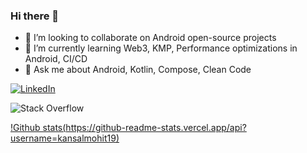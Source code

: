 ### Hi there 👋

- 👯 I’m looking to collaborate on Android open-source projects
- 🌱 I’m currently learning Web3, KMP, Performance optimizations in Android, CI/CD
- 💬 Ask me about Android, Kotlin, Compose, Clean Code

[![LinkedIn](https://img.shields.io/badge/linkedin-%230077B5.svg?style=for-the-badge&logo=linkedin&logoColor=white)]([https://github.com/USERID/REPO/actions/workflows/WORKFLOW-FILE-NAME.yml](https://www.linkedin.com/in/mohit-kansal-2661b58b/))

![Stack Overflow](https://img.shields.io/badge/-Stackoverflow-FE7A16?style=for-the-badge&logo=stack-overflow&logoColor=white)

[!Github stats(https://github-readme-stats.vercel.app/api?username=kansalmohit19)](https://github-readme-stats.vercel.app/api?username=kansalmohit19&show_icons=true)

<!--
**kansalmohit19/kansalmohit19** is a ✨ _special_ ✨ repository because its `README.md` (this file) appears on your GitHub profile.

Here are some ideas to get you started:

- 🔭 I’m currently working on ...
- 🌱 I’m currently learning ...
- 👯 I’m looking to collaborate on ...
- 🤔 I’m looking for help with ...
- 💬 Ask me about ...
- 📫 How to reach me: ...
- 😄 Pronouns: ...
- ⚡ Fun fact: ...
-->
